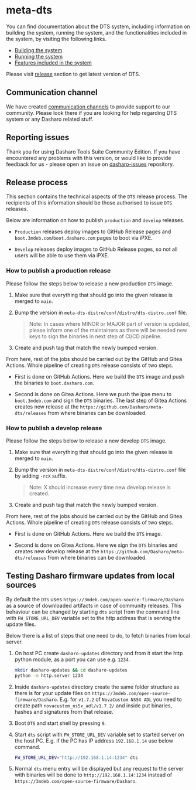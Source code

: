 # meta-dts

You can find documentation about the DTS system, including information on
building the system, running the system, and the functionalities included in the
system, by visiting the following links.

* [Building the system](https://docs.dasharo.com/dasharo-tools-suite/documentation/#building)
* [Running the system](https://docs.dasharo.com/dasharo-tools-suite/documentation/#running)
* [Features included in the system](https://docs.dasharo.com/dasharo-tools-suite/documentation/#features)

Please visit [release](https://docs.dasharo.com/dasharo-tools-suite/releases/)
section to get latest version of DTS.

## Communication channel

We have created [communication
channels](https://docs.dasharo.com/ways-you-can-help-us/#join-dasharo-matrix-community)
to provide support to our community. Please look there if you are looking for
help regarding DTS system or any Dasharo related stuff.

## Reporting issues

Thank you for using Dasharo Tools Suite Community Edition. If you have
encountered any problems with this version, or would like to provide feedback
for us - please open an issue on
[dasharo-issues](https://github.com/Dasharo/dasharo-issues/issues) repository.

## Release process

This section contains the technical aspects of the `DTS` release process. The
recipients of this information should be those authorised to issue `DTS`
releases.

Below are information on how to publish `production` and `develop` releases.

* `Production` releases deploy images to GitHub Release pages and
  `boot.3mdeb.com`/`boot.dasharo.com` pages to boot via iPXE.

* `Develop` releases deploy images to GitHub Release pages, so not all users
  will be able to use them via iPXE.

### How to publish a production release

<!--
We should prepare scripts that automates this.
-->

Please follow the steps below to release a new production `DTS` image.

1. Make sure that everything that should go into the given release is merged to
   `main`.

1. Bump the version in `meta-dts-distro/conf/distro/dts-distro.conf` file.

    > Note: In cases where MINOR or MAJOR part of version is updated, please inform
    one of the maintainers as there will be needed new keys to sign the binaries
    in next step of CI/CD pipeline.

1. Create and push tag that match the newly bumped version.

From here, rest of the jobs should be carried out by the GitHub and Gitea
Actions. Whole pipeline of creating `DTS` release consists of two steps.

* First is done on GitHub Actions. Here we build the `DTS` image and push the
  binaries to `boot.dasharo.com`.

* Second is done on Gitea Actions. Here we push the ipxe menu to
  `boot.3mdeb.com` and sign the `DTS` binaries. The last step of Gitea Actions
  creates new release at the `https://github.com/Dasharo/meta-dts/releases`
  from where binaries can be downloaded.

### How to publish a develop release

Please follow the steps below to release a new develop `DTS` image.

1. Make sure that everything that should go into the given release is merged to
   `main`.

1. Bump the version in `meta-dts-distro/conf/distro/dts-distro.conf` file by
   adding `-rcX` suffix.

    > Note: X should increase every time new develop release is created.

1. Create and push tag that match the newly bumped version.

From here, rest of the jobs should be carried out by the GitHub and Gitea
Actions. Whole pipeline of creating `DTS` release consists of two steps.

* First is done on GitHub Actions. Here we build the `DTS` image.

* Second is done on Gitea Actions. Here we sign the `DTS` binaries and creates
  new develop release at the `https://github.com/Dasharo/meta-dts/releases`
  from where binaries can be downloaded.

## Testing Dasharo firmware updates from local sources

<!--
This section could go to docs.dasharo.com after some clean-up regarding DTS
documentation.
-->

By default the `DTS` uses `https://3mdeb.com/open-source-firmware/Dasharo` as a
source of downloaded artifacts in case of community releases. This behaviour can
be changed by starting `dts` script from the command line with
`FW_STORE_URL_DEV` variable set to the http address that is serving the update
files.

Below there is a list of steps that one need to do, to fetch binaries from local
server.

1. On host PC create `dasharo-updates` directory and from it start the http
   python module, as a port you can use e.g. `1234`.

    ```bash
    mkdir dasharo-updates && cd dasharo-updates
    python -m http.server 1234
    ```

1. Inside `dasharo-updates` directory create the same folder structure as there
   is for your update files on `https://3mdeb.com/open-source-firmware/Dasharo`.
   E.g. for `v1.7.2` of `NovaCustom NS5X ADL` you need to create path
   `novacustom_ns5x_adl/v1.7.2/` and inside put binaries, hashes and signatures
   from that release.

1. Boot `DTS` and start shell by pressing `9`.

1. Start `dts` script with `FW_STORE_URL_DEV` variable set to started server on
   the host PC. E.g. if the PC has IP address `192.168.1.14` use below command.

    ```bash
    FW_STORE_URL_DEV="http://192.168.1.14:1234" dts
    ```

1. Normal `dts` menu entry will be displayed but any request to the server with
   binaries will be done to `http://192.168.1.14:1234` instead of
   `https://3mdeb.com/open-source-firmware/Dasharo`.

